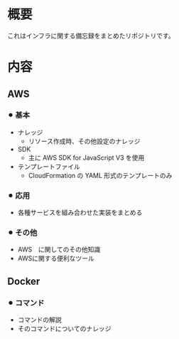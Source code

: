 # 概要
これはインフラに関する備忘録をまとめたリポジトリです。  

# 内容
## AWS
### ⚫︎ 基本
- ナレッジ
  - リソース作成時、その他設定のナレッジ
- SDK
  - 主に AWS SDK for JavaScript V3 を使用
- テンプレートファイル
  - CloudFormation の YAML 形式のテンプレートのみ
### ⚫︎ 応用
- 各種サービスを組み合わせた実装をまとめる
### ⚫︎ その他
- AWS　に関してのその他知識
- AWSに関する便利なツール

## Docker
### ⚫︎ コマンド
- コマンドの解説
- そのコマンドについてのナレッジ
